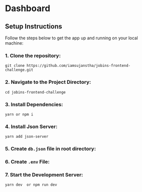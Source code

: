 # Dashboard

## Setup Instructions

Follow the steps below to get the app up and running on your local machine:

### 1. **Clone the repository**:
   ```
   git clone https://github.com/iamsujanstha/jobins-frontend-challenge.git
```
### 2. **Navigate to the Project Directory**:
```
cd jobins-frontend-challenge
```

### 3. **Install Dependencies**:
```
yarn or npm i
```

### 4. **Install Json Server**:
```
yarn add json-server
```

### 5. **Create `db.json` file in root directory**:

### 6. **Create `.env` File**:

### 7. **Start the Development Server**:
 ```
 yarn dev  or npm run dev
 ```



